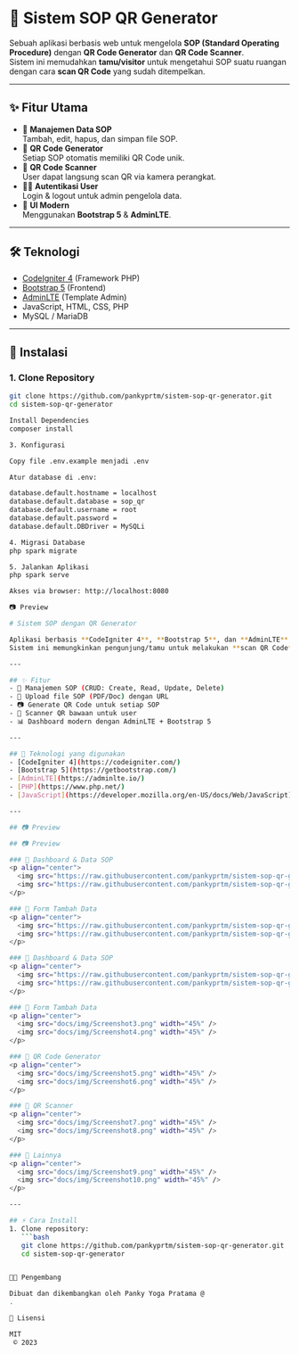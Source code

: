 # 📌 Sistem SOP QR Generator

Sebuah aplikasi berbasis web untuk mengelola **SOP (Standard Operating Procedure)** dengan **QR Code Generator** dan **QR Code Scanner**.  
Sistem ini memudahkan **tamu/visitor** untuk mengetahui SOP suatu ruangan dengan cara **scan QR Code** yang sudah ditempelkan.

---

## ✨ Fitur Utama
- 📄 **Manajemen Data SOP**  
  Tambah, edit, hapus, dan simpan file SOP.
- 🔗 **QR Code Generator**  
  Setiap SOP otomatis memiliki QR Code unik.
- 📱 **QR Code Scanner**  
  User dapat langsung scan QR via kamera perangkat.
- 👨‍💻 **Autentikasi User**  
  Login & logout untuk admin pengelola data.
- 🎨 **UI Modern**  
  Menggunakan **Bootstrap 5** & **AdminLTE**.

---

## 🛠️ Teknologi
- [CodeIgniter 4](https://codeigniter.com/) (Framework PHP)
- [Bootstrap 5](https://getbootstrap.com/) (Frontend)
- [AdminLTE](https://adminlte.io/) (Template Admin)
- JavaScript, HTML, CSS, PHP
- MySQL / MariaDB

---

## 🚀 Instalasi

### 1. Clone Repository
```bash
git clone https://github.com/pankyprtm/sistem-sop-qr-generator.git
cd sistem-sop-qr-generator

Install Dependencies
composer install

3. Konfigurasi

Copy file .env.example menjadi .env

Atur database di .env:

database.default.hostname = localhost
database.default.database = sop_qr
database.default.username = root
database.default.password =
database.default.DBDriver = MySQLi

4. Migrasi Database
php spark migrate

5. Jalankan Aplikasi
php spark serve

Akses via browser: http://localhost:8080

📷 Preview

# Sistem SOP dengan QR Generator

Aplikasi berbasis **CodeIgniter 4**, **Bootstrap 5**, dan **AdminLTE** yang digunakan untuk mengelola SOP (Standard Operating Procedure) setiap ruangan/departemen.  
Sistem ini memungkinkan pengunjung/tamu untuk melakukan **scan QR Code** agar dapat langsung melihat SOP yang berlaku.

---

## ✨ Fitur
- 🔐 Manajemen SOP (CRUD: Create, Read, Update, Delete)  
- 📄 Upload file SOP (PDF/Doc) dengan URL  
- 📷 Generate QR Code untuk setiap SOP  
- 📱 Scanner QR bawaan untuk user  
- 📊 Dashboard modern dengan AdminLTE + Bootstrap 5  

---

## 🚀 Teknologi yang digunakan
- [CodeIgniter 4](https://codeigniter.com/)  
- [Bootstrap 5](https://getbootstrap.com/)  
- [AdminLTE](https://adminlte.io/)  
- [PHP](https://www.php.net/)  
- [JavaScript](https://developer.mozilla.org/en-US/docs/Web/JavaScript)  

---

## 📷 Preview

## 📷 Preview

### 🔹 Dashboard & Data SOP
<p align="center">
  <img src="https://raw.githubusercontent.com/pankyprtm/sistem-sop-qr-generator/main/docs/img/Screenshot1.png" width="45%" />
  <img src="https://raw.githubusercontent.com/pankyprtm/sistem-sop-qr-generator/main/docs/img/Screenshot2.png" width="45%" />
</p>

### 🔹 Form Tambah Data
<p align="center">
  <img src="https://raw.githubusercontent.com/pankyprtm/sistem-sop-qr-generator/main/docs/img/Screenshot3.png" width="45%" />
  <img src="https://raw.githubusercontent.com/pankyprtm/sistem-sop-qr-generator/main/docs/img/Screenshot4.png" width="45%" />
</p>

### 🔹 Dashboard & Data SOP
<p align="center">
  <img src="https://raw.githubusercontent.com/pankyprtm/sistem-sop-qr-generator/main/docs/img/Screenshot1.png" width="45%" />
  <img src="https://raw.githubusercontent.com/pankyprtm/sistem-sop-qr-generator/main/docs/img/Screenshot2.png" width="45%" />
</p>

### 🔹 Form Tambah Data
<p align="center">
  <img src="docs/img/Screenshot3.png" width="45%" />
  <img src="docs/img/Screenshot4.png" width="45%" />
</p>

### 🔹 QR Code Generator
<p align="center">
  <img src="docs/img/Screenshot5.png" width="45%" />
  <img src="docs/img/Screenshot6.png" width="45%" />
</p>

### 🔹 QR Scanner
<p align="center">
  <img src="docs/img/Screenshot7.png" width="45%" />
  <img src="docs/img/Screenshot8.png" width="45%" />
</p>

### 🔹 Lainnya
<p align="center">
  <img src="docs/img/Screenshot9.png" width="45%" />
  <img src="docs/img/Screenshot10.png" width="45%" />
</p>

---

## ⚡ Cara Install
1. Clone repository:
   ```bash
   git clone https://github.com/pankyprtm/sistem-sop-qr-generator.git
   cd sistem-sop-qr-generator


👨‍💻 Pengembang

Dibuat dan dikembangkan oleh Panky Yoga Pratama @
.

📜 Lisensi

MIT
 © 2023
